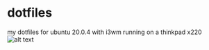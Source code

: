 # dotfiles
my dotfiles for ubuntu 20.0.4 with i3wm running on a thinkpad x220
![alt text](https://imgur.com/a/7OH1DjH)

